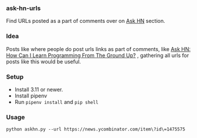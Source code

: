 ### ask-hn-urls
Find URLs posted as a part of comments over on [Ask HN](https://news.ycombinator.com/ask) section.

### Idea
Posts like where people do post urls links as part of comments, like
[Ask HN: How Can I Learn Programming From The Ground Up?](https://link-url-here.org)
, gathering all urls for posts like this would be useful.

### Setup
* Install 3.11 or newer.
* Install pipenv
* Run ```pipenv install``` and ```pip shell```

### Usage
```
python askhn.py --url https://news.ycombinator.com/item\?id\=1475575
```
